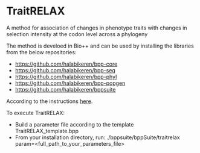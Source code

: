 # TraitRELAX
A method for association of changes in phenotype traits with changes in selection intensity at the codon level across a phylogeny

The method is develoed in Bio++ and can be used by installing the libraries from the below repositories:

* https://github.com/halabikeren/bpp-core
* https://github.com/halabikeren/bpp-seq
* https://github.com/halabikeren/bpp-phyl
* https://github.com/halabikeren/bpp-popgen
* https://github.com/halabikeren/bppsuite

According to the instructions [here](http://biopp.univ-montp2.fr/wiki/index.php/Installation).

To execute TraitRELAX:
* Build a parameter file according to the template TraitRELAX_template.bpp
* From your installation directory, run: ./bppsuite/bppSuite/traitrelax param=<full_path_to_your_parameters_file>


